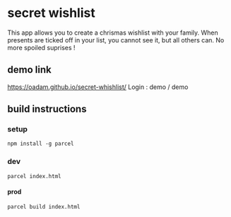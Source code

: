 # secret wishlist

This app allows you to create a chrismas wishlist with your family.
When presents are ticked off in your list, you cannot see it, but all others can.
No more spoiled suprises !

## demo link
https://oadam.github.io/secret-whishlist/
Login : demo / demo

## build instructions

### setup

    npm install -g parcel

### dev

    parcel index.html

#### prod

    parcel build index.html
